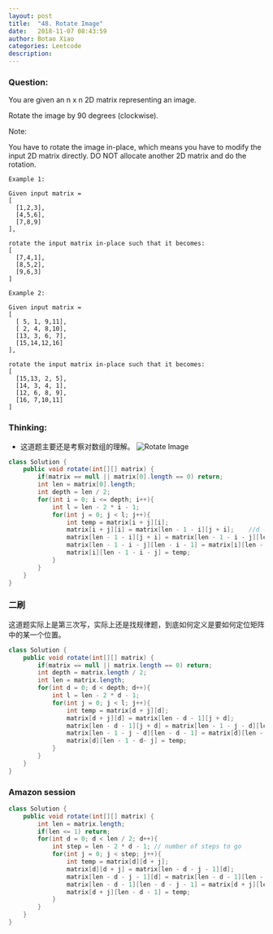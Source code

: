 ```yaml
---
layout: post
title:  "48. Rotate Image"
date:   2018-11-07 08:43:59
author: Botao Xiao
categories: Leetcode
description:
---
```

### Question:
You are given an n x n 2D matrix representing an image.

Rotate the image by 90 degrees (clockwise).

Note:

You have to rotate the image in-place, which means you have to modify the input 2D matrix directly. DO NOT allocate another 2D matrix and do the rotation.

```
Example 1:

Given input matrix =
[
  [1,2,3],
  [4,5,6],
  [7,8,9]
],

rotate the input matrix in-place such that it becomes:
[
  [7,4,1],
  [8,5,2],
  [9,6,3]
]

Example 2:

Given input matrix =
[
  [ 5, 1, 9,11],
  [ 2, 4, 8,10],
  [13, 3, 6, 7],
  [15,14,12,16]
],

rotate the input matrix in-place such that it becomes:
[
  [15,13, 2, 5],
  [14, 3, 4, 1],
  [12, 6, 8, 9],
  [16, 7,10,11]
]
```

### Thinking:
* 这道题主要还是考察对数组的理解。
![Rotate Image](https://i.imgur.com/wwHP4I1.png)

```Java
class Solution {
    public void rotate(int[][] matrix) {
        if(matrix == null || matrix[0].length == 0) return;
        int len = matrix[0].length;
        int depth = len / 2;
        for(int i = 0; i <= depth; i++){
            int l = len - 2 * i - 1;
            for(int j = 0; j < l; j++){
                int temp = matrix[i + j][i];
                matrix[i + j][i] = matrix[len - 1 - i][j + i];    //d -> l
                matrix[len - 1 - i][j + i] = matrix[len - 1 - i - j][len - i - 1];    //r -> d
                matrix[len - 1 - i - j][len - i - 1] = matrix[i][len - 1 - i - j];    //u -> r
                matrix[i][len - 1 - i - j] = temp;
            }
        }
    }
}
```

### 二刷
这道题实际上是第三次写，实际上还是找规律题，到底如何定义是要如何定位矩阵中的某一个位置。

```Java
class Solution {
    public void rotate(int[][] matrix) {
        if(matrix == null || matrix.length == 0) return;
        int depth = matrix.length / 2;
        int len = matrix.length;
        for(int d = 0; d < depth; d++){
            int l = len - 2 * d - 1;
            for(int j = 0; j < l; j++){
                int temp = matrix[d + j][d];
                matrix[d + j][d] = matrix[len - d - 1][j + d];
                matrix[len - d - 1][j + d] = matrix[len - 1 - j - d][len - d - 1];
                matrix[len - 1 - j - d][len - d - 1] = matrix[d][len - 1 - d- j];
                matrix[d][len - 1 - d- j] = temp;
            }
        }
    }
}
```

### Amazon session
```Java
class Solution {
    public void rotate(int[][] matrix) {
        int len = matrix.length;
        if(len <= 1) return;
        for(int d = 0; d < len / 2; d++){
            int step = len - 2 * d - 1; // number of steps to go
            for(int j = 0; j < step; j++){
                int temp = matrix[d][d + j];
                matrix[d][d + j] = matrix[len - d - j - 1][d];
                matrix[len - d - j - 1][d] = matrix[len - d - 1][len - d - j - 1];
                matrix[len - d - 1][len - d - j - 1] = matrix[d + j][len - d - 1];
                matrix[d + j][len - d - 1] = temp;
            }
        }
    }
}
```
